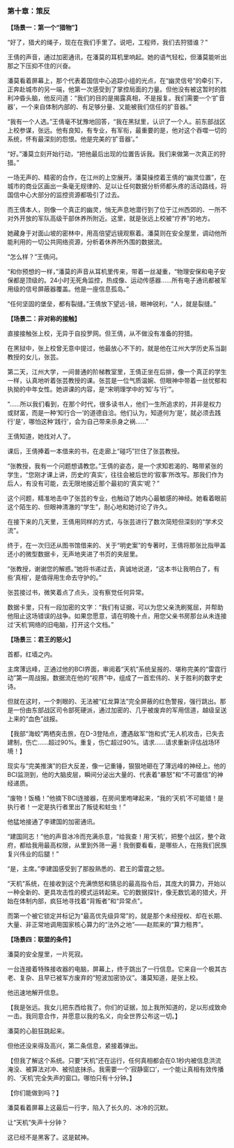 ### **第十章：策反**

**【场景一：第一个“猎物”】**

“好了，猎犬的绳子，现在在我们手里了。说吧，工程师，我们去狩猎谁？”

王倩的声音，通过加密通讯，在潘莫的耳机里响起。她的语气轻松，但潘莫能听出那之下压抑不住的兴奋。

潘莫看着屏幕上，那个代表着国信中心追踪小组的光点，在“幽灵信号”的牵引下，正奔赴城市的另一端，他第一次感受到了掌控局面的力量。但他没有被这暂时的胜利冲昏头脑，他反问道：“我们的目的是揭露真相，不是报复。我们需要一个‘扩音器’，一个来自体制内部的、有足够分量、又能被我们信任的扩音器。”

“我有一个人选。”王倩毫不犹豫地回答，“我在黑狱里，认识了一个人。前东部战区上校参谋，张远。他有良知，有专业，有军衔，最重要的是，他对这个吞噬一切的系统，怀有最深刻的怨恨。他是完美的‘扩音器’。”

“好。”潘莫立刻开始行动，“把他最后出现的位置告诉我。我们来做第一次真正的狩猎。”

一场无声的、精密的合作，在江州的上空展开。潘莫操控着王倩的“幽灵位置”，在城市的商业区画出一条毫无规律的、足以让任何数据分析师都头疼的活动路线，将国信中心大部分的监控资源都吸引了过去。

而王倩本人，则像一个真正的幽灵，悄无声息地潜行到了位于江州西郊的、一所不对外开放的军队高级干部休养所附近。这里，就是张远上校被“疗养”的地方。

她藏身于对面山坡的密林中，用高倍望远镜观察着。潘莫则在安全屋里，调动他所能利用的一切公共网络资源，分析着休养所外围的数据流。

“怎么样？”王倩问。

“和你预想的一样，”潘莫的声音从耳机里传来，带着一丝凝重，“物理安保和电子安保都是顶级的。24小时无死角监控，热成像、运动传感器……所有电子通讯都被军用级的信号屏蔽器覆盖。他是一座信息孤岛。”

“任何坚固的堡垒，都有裂缝。”王倩放下望远-镜，眼神锐利，“人，就是裂缝。”

**【场景二：非对称的接触】**

直接接触张上校，无异于自投罗网。但王倩，从不做没有准备的狩猎。

在黑狱中，张上校曾无意中提过，他最放心不下的，就是他在江州大学历史系当副教授的女儿，张芸。

第二天，江州大学，一间普通的阶梯教室里，王倩正坐在后排，像一个真正的学生一样，认真地听着张芸教授的课。张芸是一位气质温婉、但眼神中带着一丝忧郁和执拗的中年女性。她讲课的内容，是“宋明理学中的‘知’与‘行’”。

“……所以我们看到，在那个时代，很多读书人，他们一生所追求的，并非是权力或财富，而是一种‘知行合一’的道德自洽。他们认为，知道何为‘是’，就必须去践行‘是’，哪怕这种‘践行’，会为自己带来杀身之祸……”

王倩知道，她找对人了。

课后，王倩捧着一本借来的书，在走廊上“碰巧”拦住了张芸教授。

“张教授，我有一个问题想请教您。”王倩的姿态，是一个求知若渴的、略带紧张的学生，“您刚才课上讲，历史的‘真实’，往往会被后世的‘叙事’所改写。那我们作为后人，有没有可能，去无限地接近那个最初的‘真实’呢？”

这个问题，精准地击中了张芸的专业，也触动了她内心最敏感的神经。她看着眼前这个陌生的、但眼神清澈的“学生”，耐心地和她讨论了许久。

在接下来的几天里，王倩用同样的方式，与张芸进行了数次简短但深刻的“学术交流”。

终于，在一次归还从图书馆借来的、关于“明史案”的专著时，王倩将那张比指甲盖还小的微型数据卡，无声地夹进了书页的夹层里。

“张教授，谢谢您的解惑。”她将书递过去，真诚地说道，“这本书让我明白了，有些‘真相’，是值得用生命去守护的。”

张芸接过书，微笑着点了点头，没有察觉任何异常。

数据卡里，只有一段加密的文字：“我们有证据，可以为您父亲洗刷冤屈，并帮助他阻止这场错误的战争。如果您愿意，请在明晚十点，用您父亲书房那台从未连接过‘天机’网络的旧电脑，打开这个文档。”

**【场景三：君王的怒火】**

首都，红墙之内。

主席薄远峰，正通过他的BCI界面，审阅着“天机”系统呈报的、堪称完美的“雷霆行动”第一周战报。数据流在他的“视界”中，组成了一首宏伟的、关于胜利的数字史诗。

但就在这时，一个刺眼的、无法被“红龙算法”完全屏蔽的红色警报，强行跳出。那是一份由东部战区司令部死硬派，通过加密的、几乎被废弃的军用信道，越级呈送上来的“血色”战报。

【我部“海蛟”两栖突击旅，在D-3登陆点，遭遇敌军“饱和式”无人机攻击，已失去建制，伤亡……超过90%。重复，伤亡超过90%。请求……请求重新评估战场环境！】

现实与“完美推演”的巨大反差，像一记重锤，狠狠地砸在了薄远峰的神经上。他的BCI监测到，他的大脑皮层，瞬间分泌出大量的、代表着“暴怒”和“不可置信”的神经递质。

“废物！饭桶！”他摘下BCI连接器，在房间里咆哮起来，“我的‘天机’不可能错！是执行者！一定是执行者里出了叛徒和蛀虫！”

他猛地接通了李建国的加密通讯。

“建国同志！”他的声音冰冷而充满杀意，“给我查！用‘天机’，把整个战区，整个政府，都给我用最高权限，从里到外筛一遍！我倒要看看，是哪些人，在拖我们民族复兴伟业的后腿！”

“是，主席。”李建国感受到了那股熟悉的、君王的雷霆之怒。

“天机”系统，在接收到这个充满愤怒和猜忌的最高指令后，其庞大的算力，开始以一种全新的、更具攻击性的模式运转起来。它的数据探针，像无数饥渴的猎犬，开始在体制内部，疯狂地寻找着“背叛者”和“异常点”。

而第一个被它锁定并标记为“最高优先级异常”的，就是那个未经授权、却在长期、大量、非正常地调用国家核心算力的“法外之地”——赵熙来的“算力租界”。

**【场景四：联盟的条件】**

潘莫的安全屋里，一片死寂。

一台连接着特殊接收器的电脑，屏幕上，终于跳出了一行信息。它来自一个极其古老、复杂、且早已被军方废弃的“短波加密协议”。潘莫知道，是张上校。

他迅速地解开信息。

【我是张远。我女儿把东西给我了。你们的证据，加上我所知道的，足以形成致命一击。我同意合作，并愿意以我的名义，向全世界公布这一切。】

潘莫的心脏狂跳起来。

但他还没来得及高兴，第二条信息，紧接着弹出。

【但我了解这个系统。只要“天机”还在运行，任何真相都会在0.1秒内被信息洪流淹没、被算法对冲、被彻底抹杀。我需要一个‘寂静窗口’，一个能让真相有效传播的、‘天机’完全失声的窗口。哪怕只有十分钟。】

【你们能做到吗？】

潘莫看着屏幕上这最后一行字，陷入了长久的、冰冷的沉默。

让“天机”失声十分钟？

这已经不是黑客了。这是弑神。
